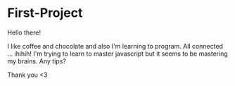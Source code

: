 # First-Project

Hello there!

I like coffee and chocolate and also I'm learning to program. 
All connected ... ihihih!
I'm trying to learn to master javascript but it seems to be mastering my brains. 
Any tips?

Thank you <3
